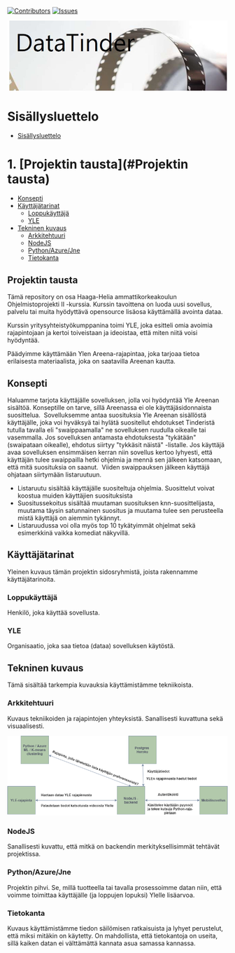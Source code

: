 [![Contributors][contributors-shield]][contributors-url]
[![Issues][issues-shield]][issues-url]

[contributors-shield]: https://img.shields.io/github/contributors/jussihayha/DataTinderit.svg?style=for-the-badge
[contributors-url]: https://github.com/jussihayha/DataTinderit/graphs/contributors
[issues-shield]: https://img.shields.io/github/issues/jussihayha/DataTinderit.svg?style=for-the-badge
[issues-url]: https://github.com/jussihayha/DataTinderit/issues
[product-screenshot]: images/logo_viritys_transparent.png


![logo](./images/DataTinderlogo.JPG)

# Sisällysluettelo
- [Sisällysluettelo](#sisällysluettelo)
# 1. [Projektin tausta](#Projektin tausta)
  - [Konsepti](#konsepti)
  - [Käyttäjätarinat](#käyttäjätarinat)
    - [Loppukäyttäjä](#loppukäyttäjä)
    - [YLE](#yle)
  - [Tekninen kuvaus](#tekninen-kuvaus)
    - [Arkkitehtuuri](#arkkitehtuuri)
    - [NodeJS](#nodejs)
    - [Python/Azure/Jne](#pythonazurejne)
    - [Tietokanta](#tietokanta)

## Projektin tausta
Tämä repository on osa Haaga-Helia ammattikorkeakoulun Ohjelmistoprojekti II -kurssia. Kurssin tavoittena on luoda uusi sovellus, palvelu tai muita hyödyttävä opensource lisäosa käyttämällä avointa dataa. 

Kurssin yritysyhteistyökumppanina toimi YLE, joka esitteli omia avoimia rajapintojaan ja kertoi toiveistaan ja ideoistaa, että miten niitä voisi hyödyntää.

Päädyimme käyttämään Ylen Areena-rajapintaa, joka tarjoaa tietoa erilaisesta materiaalista, joka on saatavilla Areenan kautta. 

## Konsepti
Haluamme tarjota käyttäjälle sovelluksen, jolla voi hyödyntää Yle Areenan sisältöä. Konseptille on tarve, sillä Areenassa ei ole käyttäjäsidonnaista suosittelua. ​
Sovelluksemme antaa suosituksia Yle Areenan sisällöstä käyttäjälle, joka voi hyväksyä tai hylätä suositellut ehdotukset Tinderistä tutulla tavalla eli  "swaippaamalla" ne sovelluksen ruudulla oikealle tai vasemmalla. Jos sovelluksen antamasta ehdotuksesta "tykätään" (swaipataan oikealle), ehdotus siirtyy "tykkäsit näistä" -listalle. Jos käyttäjä avaa sovelluksen ensimmäisen kerran niin sovellus kertoo lyhyesti, että käyttäjän tulee swaippailla hetki ohjelmia ja mennä sen jälkeen katsomaan, että mitä suosituksia on saanut. ​
Viiden swaippauksen jälkeen käyttäjä ohjataan siirtymään listaruutuun.
* Listaruutu sisältää käyttäjälle suositeltuja ohjelmia. Suosittelut voivat koostua muiden käyttäjien suosituksista
* Suositussekoitus sisältää muutaman suosituksen knn-suosittelijasta, muutama täysin satunnainen suositus ja muutama tulee sen perusteella mistä käyttäjä on aiemmin tykännyt.
* Listaruudussa voi olla myös top 10 tykätyimmät ohjelmat sekä esimerkkinä vaikka komediat näkyvillä. 
​
## Käyttäjätarinat
Yleinen kuvaus tämän projektin sidosryhmistä, joista rakennamme käyttäjätarinoita.

### Loppukäyttäjä
Henkilö, joka käyttää sovellusta.

### YLE
Organisaatio, joka saa tietoa (dataa) sovelluksen käytöstä.

## Tekninen kuvaus
Tämä sisältää tarkempia kuvauksia käyttämistämme tekniikoista.

### Arkkitehtuuri
Kuvaus tekniikoiden ja rajapintojen yhteyksistä. Sanallisesti kuvattuna sekä visuaalisesti.

![Arkkitehtuuri_proto](./images/arkkitehtuuri_proto.png)

### NodeJS
Sanallisesti kuvattu, että mitkä on backendin merkityksellisimmät tehtävät projektissa.

### Python/Azure/Jne
Projektin pihvi. Se, millä tuotteella tai tavalla prosessoimme datan niin, että voimme toimittaa käyttäjälle (ja loppujen lopuksi) Ylelle lisäarvoa.

### Tietokanta
Kuvaus käyttämistämme tiedon säilömisen ratkaisuista ja lyhyet perustelut, että miksi mitäkin on käytetty. On mahdollista, että tietokantoja on useita, sillä kaiken datan ei välttämättä kannata asua samassa kannassa.




